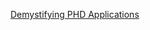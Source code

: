 [Demystifying PHD Applications](https://www.linkedin.com/posts/breanna-lam-00_demystifying-the-phd-process-ugcPost-6992615862113296384-fFti?utm_source=share&utm_medium=member_desktop)